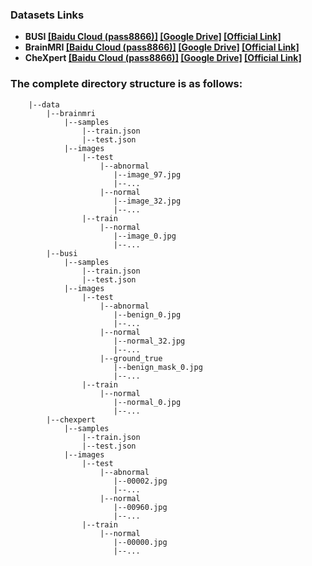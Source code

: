 ### Datasets Links  
- **BUSI  [[Baidu Cloud (pass8866)]](https://pan.baidu.com/s/1EVt96fExiqrvMQslPDRRRg?pwd=8866)   [[Google Drive]](https://drive.google.com/file/d/1PyvMXdNEVY86BY1PV8yKhPVS30TAmS6X/view?usp=drive_link)  [[Official Link]](https://scholar.cu.edu.eg/?q=afahmy/pages/dataset)**  
- **BrainMRI  [[Baidu Cloud (pass8866)]](https://pan.baidu.com/s/1--5vPMN-eTqePPYjpKTwvA?pwd=8866)  [[Google Drive]](https://drive.google.com/file/d/1kldE-5_wXaN-JR_8Y_mRCKQ6VZiyv3km/view?usp=drive_link)  [[Official Link]](https://www.kaggle.com/datasets/navoneel/brain-mri-images-for-brain-tumor-detection)**  
- **CheXpert [[Baidu Cloud (pass8866)]](https://pan.baidu.com/s/15-V5wobA_7ICvZAXBraDGA?pwd=8866)  [[Google Drive]](https://drive.google.com/file/d/1pVYRipGC2VqjYP-wHdDFR-lLf7itLiUi/view?usp=drive_link)  [[Official Link]](https://stanfordmlgroup.github.io/competitions/chexpert/)**  

### The complete directory structure is as follows:
```
    |--data                         
        |--brainmri           
            |--samples
                |--train.json
                |--test.json
            |--images
                |--test
                    |--abnormal
                       |--image_97.jpg
                       |--...
                    |--normal
                       |--image_32.jpg
                       |--...
                |--train
                    |--normal
                       |--image_0.jpg
                       |--...
        |--busi           
            |--samples
                |--train.json
                |--test.json
            |--images
                |--test
                    |--abnormal
                       |--benign_0.jpg
                       |--...
                    |--normal
                       |--normal_32.jpg
                       |--...
                    |--ground_true
                       |--benign_mask_0.jpg
                       |--...                    
                |--train
                    |--normal
                       |--normal_0.jpg
                       |--...
        |--chexpert           
            |--samples
                |--train.json
                |--test.json
            |--images
                |--test
                    |--abnormal
                       |--00002.jpg
                       |--...
                    |--normal
                       |--00960.jpg
                       |--...
                |--train
                    |--normal
                       |--00000.jpg
                       |--...
```
